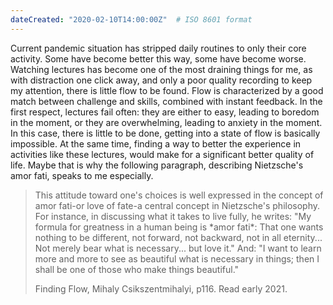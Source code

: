 ```yaml
---
dateCreated: "2020-02-10T14:00:00Z"  # ISO 8601 format
---
```

Current pandemic situation has stripped daily routines to only their core activity. Some have become better this way, some have become worse. Watching lectures has become one of the most draining things for me, as with distraction one click away, and only a poor quality recording to keep my attention, there is little flow to be found. Flow is characterized by a good match between challenge and skills, combined with instant feedback. In the first respect, lectures fail often: they are either to easy, leading to boredom in the moment, or they are overwhelming, leading to anxiety in the moment.  In this case, there is little to be done, getting into a state of flow is basically impossible. At the same time, finding a way to better the experience in activities like these lectures, would make for a significant better quality of life. Maybe that is why the following paragraph, describing Nietzsche's amor fati, speaks to me especially.

<blockquote>
    <p>  This attitude toward one's choices is well expressed in the concept of amor fati-or love of fate-a central concept in Nietzsche's philosophy. For instance, in discussing what it takes to live fully, he writes: "My formula for greatness in a human being is *amor fati*: That one wants nothing to be different, not forward, not backward, not in all eternity... Not merely bear what is necessary... but love it." And: "I want to learn more and more to see as beautiful what is necessary in things; then I shall be one of those who make things beautiful." </p>
    <figcaption>Finding Flow, Mihaly Csikszentmihalyi, p116. Read early 2021.</figcaption>
</blockquote>
